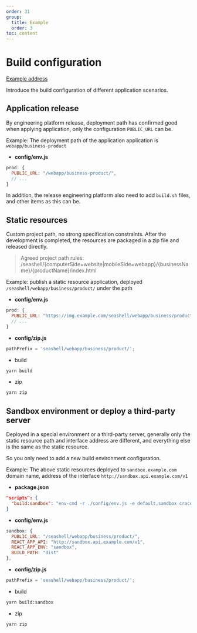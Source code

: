 ```yaml
---
order: 31
group:
  title: Example
  order: 3
toc: content
---
```


# Build configuration

[Example address](https://github.com/doly-dev/cra-template-doly-examples/tree/main/examples/basic)

Introduce the build configuration of different application scenarios.

## Application release

By engineering platform release, deployment path has confirmed good when applying application, only the configuration `PUBLIC_URL` can be.

Example: The deployment path of the application application is `webapp/business-product`

- **config/env.js**

```javascript
prod: {
  PUBLIC_URL: "/webapp/business-product/",
  // ...
}
```

In addition, the release engineering platform also need to add `build.sh` files, and other items as this can be.

## Static resources

Custom project path, no strong specification constraints. After the development is completed, the resources are packaged in a zip file and released directly.

> Agreed project path rules: /seashell/{computerSide=website|mobileSide=webapp}/{businessName}/{productName}/index.html

Example: publish a static resource application, deployed `/seashell/webapp/business/product/` under the path

- **config/env.js**

```javascript
prod: {
  PUBLIC_URL: "https://img.example.com/seashell/webapp/business/product/",
  // ...
}
```

- **config/zip.js**

```javascript
pathPrefix = 'seashell/webapp/business/product/';
```

- build

```bash
yarn build
```

- zip

```bash
yarn zip
```

## Sandbox environment or deploy a third-party server

Deployed in a special environment or a third-party server, generally only the static resource path and interface address are different, and everything else is the same as the static resource.

So you only need to add a new build environment configuration.

Example: The above static resources deployed to `sandbox.example.com` domain name, address of the interface `http://sandbox.api.example.com/v1`

- **package.json**

```json
"scripts": {
  "build:sandbox": "env-cmd -r ./config/env.js -e default,sandbox craco build",
}
```

- **config/env.js**

```javascript
sandbox: {
  PUBLIC_URL: "/seashell/webapp/business/product/",
  REACT_APP_API: "http://sandbox.api.example.com/v1",
  REACT_APP_ENV: "sandbox",
  BUILD_PATH: "dist"
},
```

- **config/zip.js**

```javascript
pathPrefix = 'seashell/webapp/business/product/';
```

- build

```bash
yarn build:sandbox
```

- zip

```bash
yarn zip
```
